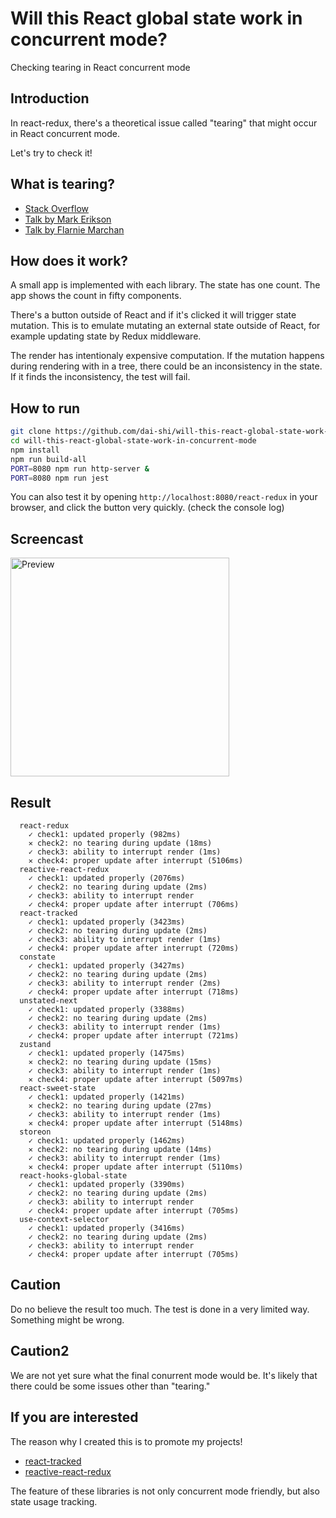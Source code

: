 # Will this React global state work in concurrent mode?

Checking tearing in React concurrent mode

## Introduction

In react-redux, there's a theoretical issue called "tearing"
that might occur in React concurrent mode.

Let's try to check it!

## What is tearing?

- [Stack Overflow](https://stackoverflow.com/questions/54891675/what-is-tearing-in-the-context-of-the-react-redux)
- [Talk by Mark Erikson](https://www.youtube.com/watch?v=yOZ4Ml9LlWE&t=933s)
- [Talk by Flarnie Marchan](https://www.youtube.com/watch?v=V1Ly-8Z1wQA&t=1079s)

## How does it work?

A small app is implemented with each library.
The state has one count.
The app shows the count in fifty components.

There's a button outside of React and
if it's clicked it will trigger state mutation.
This is to emulate mutating an external state outside of React,
for example updating state by Redux middleware.

The render has intentionaly expensive computation.
If the mutation happens during rendering with in a tree,
there could be an inconsistency in the state.
If it finds the inconsistency, the test will fail.

## How to run

```bash
git clone https://github.com/dai-shi/will-this-react-global-state-work-in-concurrent-mode.git
cd will-this-react-global-state-work-in-concurrent-mode
npm install
npm run build-all
PORT=8080 npm run http-server &
PORT=8080 npm run jest
```

You can also test it by opening `http://localhost:8080/react-redux`
in your browser, and click the button very quickly. (check the console log)

## Screencast

<img src="https://user-images.githubusercontent.com/490574/61502196-ce109200-aa0d-11e9-9efc-6203545d367c.gif" alt="Preview" width="350" />

## Result

```
  react-redux
    ✓ check1: updated properly (982ms)
    ✕ check2: no tearing during update (18ms)
    ✓ check3: ability to interrupt render (1ms)
    ✕ check4: proper update after interrupt (5106ms)
  reactive-react-redux
    ✓ check1: updated properly (2076ms)
    ✓ check2: no tearing during update (2ms)
    ✓ check3: ability to interrupt render
    ✓ check4: proper update after interrupt (706ms)
  react-tracked
    ✓ check1: updated properly (3423ms)
    ✓ check2: no tearing during update (2ms)
    ✓ check3: ability to interrupt render (1ms)
    ✓ check4: proper update after interrupt (720ms)
  constate
    ✓ check1: updated properly (3427ms)
    ✓ check2: no tearing during update (2ms)
    ✓ check3: ability to interrupt render (2ms)
    ✓ check4: proper update after interrupt (718ms)
  unstated-next
    ✓ check1: updated properly (3388ms)
    ✓ check2: no tearing during update (2ms)
    ✓ check3: ability to interrupt render (1ms)
    ✓ check4: proper update after interrupt (721ms)
  zustand
    ✓ check1: updated properly (1475ms)
    ✕ check2: no tearing during update (15ms)
    ✓ check3: ability to interrupt render (1ms)
    ✕ check4: proper update after interrupt (5097ms)
  react-sweet-state
    ✓ check1: updated properly (1421ms)
    ✕ check2: no tearing during update (27ms)
    ✓ check3: ability to interrupt render (1ms)
    ✕ check4: proper update after interrupt (5148ms)
  storeon
    ✓ check1: updated properly (1462ms)
    ✕ check2: no tearing during update (14ms)
    ✓ check3: ability to interrupt render (1ms)
    ✕ check4: proper update after interrupt (5110ms)
  react-hooks-global-state
    ✓ check1: updated properly (3390ms)
    ✓ check2: no tearing during update (2ms)
    ✓ check3: ability to interrupt render
    ✓ check4: proper update after interrupt (705ms)
  use-context-selector
    ✓ check1: updated properly (3416ms)
    ✓ check2: no tearing during update (2ms)
    ✓ check3: ability to interrupt render
    ✓ check4: proper update after interrupt (705ms)
```

## Caution

Do no believe the result too much.
The test is done in a very limited way.
Something might be wrong.

## Caution2

We are not yet sure what the final conurrent mode would be.
It's likely that there could be some issues other than "tearing."

## If you are interested

The reason why I created this is to promote my projects!

- [react-tracked](https://github.com/dai-shi/react-tracked)
- [reactive-react-redux](https://github.com/dai-shi/reactive-react-redux)

The feature of these libraries is not only concurrent mode friendly,
but also state usage tracking.
